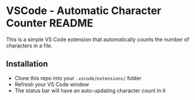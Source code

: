 # VSCode - Automatic Character Counter README
 
This is a simple VS Code extension that automatically counts the number of characters in a file.  

## Installation

* Clone this repo into your `.vscode/extensions/` folder 
* Refresh your VS Code window
* The status bar will have an auto-updating character count in it



